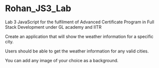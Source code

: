 # Rohan_JS3_Lab
Lab 3 JavaScript for the fulfilment of Advanced Certificate Program in Full Stack Development under GL academy and IITR

Create an application that will show the weather information for a specific city.

Users should be able to get the weather information for any valid cities.

You can add any image of your choice as a background.
